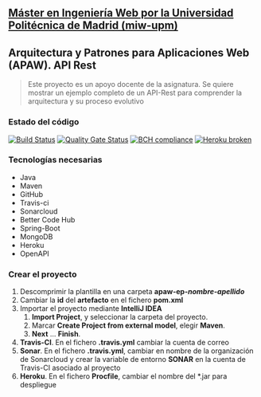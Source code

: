 ## [Máster en Ingeniería Web por la Universidad Politécnica de Madrid (miw-upm)](http://miw.etsisi.upm.es)
## Arquitectura y Patrones para Aplicaciones Web (APAW). API Rest
> Este proyecto es un apoyo docente de la asignatura. Se quiere mostrar un ejemplo completo de un API-Rest para comprender la arquitectura y su proceso evolutivo

### Estado del código
[![Build Status](https://travis-ci.org/miw-upm/apaw-ep-themes.svg?branch=develop)](https://travis-ci.org/miw-upm/apaw-ep-themes)
[![Quality Gate Status](https://sonarcloud.io/api/project_badges/measure?project=es.upm.miw%3Aapaw-ep-themes&metric=alert_status)](https://sonarcloud.io/dashboard?id=es.upm.miw%3Aapaw-ep-themes)
[![BCH compliance](https://bettercodehub.com/edge/badge/miw-upm/apaw-ep-themes?branch=develop)](https://bettercodehub.com/)
[![Heroku broken](https://apaw-ep-themes.herokuapp.com/system/version-badge)](https://apaw-ep-themes.herokuapp.com/swagger-ui.html)

### Tecnologías necesarias
* Java
* Maven
* GitHub
* Travis-ci
* Sonarcloud
* Better Code Hub
* Spring-Boot
* MongoDB
* Heroku
* OpenAPI

### Crear el proyecto
1. Descomprimir la plantilla en una carpeta **apaw-ep-_nombre-apellido_**
1. Cambiar la **id** del **artefacto** en el fichero **pom.xml**
1. Importar el proyecto mediante **IntelliJ IDEA**
   1. **Import Project**, y seleccionar la carpeta del proyecto.
   1. Marcar **Create Project from external model**, elegir **Maven**.
   1. **Next** … **Finish**.
1. **Travis-CI**. En el fichero **.travis.yml** cambiar la cuenta de correo
1. **Sonar**. En el fichero **.travis.yml**, cambiar en nombre de la organización de Sonarcloud 
y crear la variable de entorno **SONAR** en la cuenta de Travis-CI asociado al proyecto
1. **Heroku**. En el fichero **Procfile**, cambiar el nombre del *.jar para despliegue

